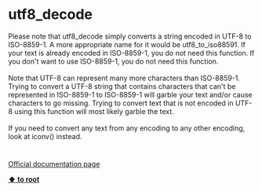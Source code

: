 # utf8_decode




<div class="phpcode"><span class="html">
Please note that utf8_decode simply converts a string encoded in UTF-8 to ISO-8859-1. A more appropriate name for it would be utf8_to_iso88591. If your text is already encoded in ISO-8859-1, you do not need this function. If you don&apos;t want to use ISO-8859-1, you do not need this function.<br><br>Note that UTF-8 can represent many more characters than ISO-8859-1. Trying to convert a UTF-8 string that contains characters that can&apos;t be represented in ISO-8859-1 to ISO-8859-1 will garble your text and/or cause characters to go missing. Trying to convert text that is not encoded in UTF-8 using this function will most likely garble the text.<br><br>If you need to convert any text from any encoding to any other encoding, look at iconv() instead.</span>
</div>
  

#

[Official documentation page](https://www.php.net/manual/en/function.utf8-decode.php)

**[⬆ to root](/)**
